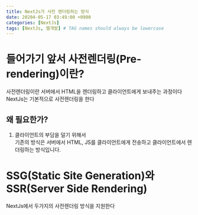```yaml
---
title: NextJs가 사전 렌더링하는 방식
date: 20204-05-17 03:49:00 +0900
categories: [NextJs]
tags: [NextJs, 웹개발] # TAG names should always be lowercase
---
```


# 들어가기 앞서 사전렌더링(Pre-rendering)이란?

사전렌더링이란 서버에서 HTML을 렌더링하고 클라이언트에게 보내주는 과정이다  
NextJs는 기본적으로 사전렌더링을 한다

## 왜 필요한가?

1. 클라이언트의 부담을 덜기 위해서  
   기존의 방식은 서버에서 HTML, JS를 클라이언트에게 전송하고 클라이언트에서 렌더링하는 방식입니다.

# SSG(Static Site Generation)와 SSR(Server Side Rendering)

NextJs에서 두가지의 사전렌더링 방식을 지원한다
